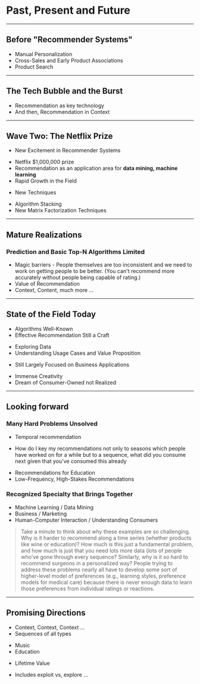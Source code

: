 # Past, Present and Future

----
## Before "Recommender Systems"
* Manual Personalization
* Cross-Sales and Early Product Associations
* Product Search

----
## The Tech Bubble and the Burst
* Recommendation as key technology
* And then, Recommendation in Context

----
## Wave Two: The Netflix Prize
* New Excitement in Recommender Systems
 - Netflix $1,000,000 prize
 - Recommendation as an application area for **data mining, machine learning**
 - Rapid Growth in the Field
* New Techniques
 - Algorithm Stacking
 - New Matrix Factorization Techniques

----
## Mature Realizations
### Prediction and Basic Top-N Algorithms Limited
* Magic barriers - People themselves are too inconsistent and we need to work on getting people to be better. (You can't recommend more accurately without people being capable of rating.) 
* Value of Recommendation
* Context, Content, much more ...

----
## State of the Field Today
* Algorithms Well-Known
* Effective Recommendation Still a Craft
 - Exploring Data
 - Understanding Usage Cases and Value Proposition
* Still Largely Focused on Business Applications
 - Immense Creativity
 - Dream of Consumer-Owned not Realized

----
## Looking forward
### Many Hard Problems Unsolved
* Temporal recommendation
 - How do I key my recommendations not only to seasons which people have worked on for a while but to a sequence, what did you consume next given that you've consumed this already
* Recommendations for Education
* Low-Frequency, High-Stakes Recommendations

### Recognized Specialty that Brings Together
* Machine Learning / Data Mining
* Business / Marketing
* Human-Computer Interaction / Understanding Consumers

> Take a minute to think about why these examples are so challenging. Why is it harder to recommend along a time series (whether products like wine or education)? How much is this just a fundamental problem, and how much is just that you need lots more data (lots of people who’ve gone through every sequence? Similarly, why is it so hard to recommend surgeons in a personalized way? People trying to address these problems nearly all have to develop some sort of higher-level model of preferences (e.g., learning styles, preference models for medical care) because there is never enough data to learn those preferences from individual ratings or reactions.

----
## Promising Directions
* Context, Context, Context ...
* Sequences of all types
 - Music
 - Education
* Lifetime Value
 - Includes exploit vs, explore ...